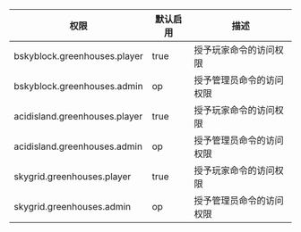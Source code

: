 | 权限                            | 默认启用 | 描述                       |
|---------------------------------|----------|----------------------------|
| bskyblock.greenhouses.player   | true     | 授予玩家命令的访问权限     |
| bskyblock.greenhouses.admin    | op       | 授予管理员命令的访问权限   |
| acidisland.greenhouses.player  | true     | 授予玩家命令的访问权限     |
| acidisland.greenhouses.admin   | op       | 授予管理员命令的访问权限   |
| skygrid.greenhouses.player     | true     | 授予玩家命令的访问权限     |
| skygrid.greenhouses.admin      | op       | 授予管理员命令的访问权限   |